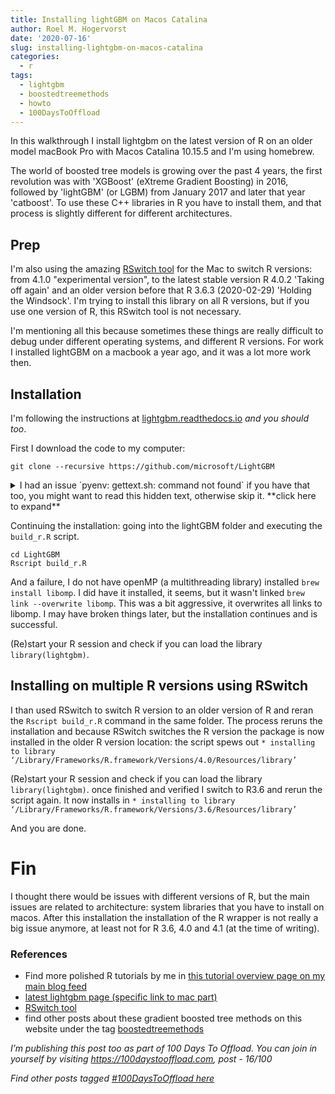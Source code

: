 ```yaml
---
title: Installing lightGBM on Macos Catalina
author: Roel M. Hogervorst
date: '2020-07-16'
slug: installing-lightgbm-on-macos-catalina
categories:
  - r
tags:
  - lightgbm
  - boostedtreemethods
  - howto
  - 100DaysToOffload
---
```


In this walkthrough I 
install lightgbm on the latest version of R on an older model macBook Pro with 
Macos Catalina 10.15.5 and I'm using homebrew. 

The world of boosted tree models is growing over the past 4 years, the first
revolution was with 'XGBoost' (eXtreme Gradient Boosting) in 2016, followed by 
'lightGBM' (or LGBM) from January 2017 and later that year 'catboost'. To use
these C++ libraries in R you have to install them, and that process is slightly
different for different architectures.

## Prep
I'm also using the amazing [RSwitch tool](https://rud.is/rswitch/) for the Mac
to switch R versions: from 4.1.0 "experimental version", to the latest stable version 
R 4.0.2 'Taking off again' and an older version before 
that R 3.6.3 (2020-02-29) 'Holding the Windsock'.
I'm trying to install this library on all R versions, but if you use one version 
of R, this RSwitch tool is not necessary.

I'm mentioning all this because sometimes these things are really difficult to
debug under different operating systems, and different R versions.
For work I installed lightGBM on a macbook a year ago, and it was a lot more work then. 

## Installation
I'm following the instructions at [lightgbm.readthedocs.io](https://lightgbm.readthedocs.io/en/latest/R/index.html#mac-os-preparation) *and you should too*.

First I download the code to my computer:

```
git clone --recursive https://github.com/microsoft/LightGBM
```

<details>
<summary> I had an issue `pyenv: gettext.sh: command not found` if you have that
too, you might want to read this hidden text, otherwise skip it. **click here to expand**

</summary>
For some reason this process failed because of my python environment.
This can sometimes happen; 
*I believe the issue is that all shell scripts and python thingies in the python installed  folder are globally active and added to PATH.* 
I'm using pyenv and I have `pyenv: gettext.sh: command not found`
I tried several things, for instance upgrading git in homebrew `brew upgrade git`
but what finally did the trick was deleting my anaconda distribution 
`pyenv uninstall anaconda3-2019.03` . I believe that deleting the gettext part 
in that distribution is also sufficient. 

I deleted the lightGBM folder and re ran the git clone command.

</details>

Continuing the installation: going into the lightGBM folder
and executing the `build_r.R` script.

```
cd LightGBM
Rscript build_r.R
```
And a failure, I do not have openMP (a multithreading library) installed `brew install libomp`. 
I did have it installed, it seems, but it wasn't linked `brew link --overwrite libomp`.
This was a bit aggressive, it overwrites all links to libomp. I may have broken 
things later, but the installation continues and is successful.

(Re)start your R session and check if you can load the library `library(lightgbm)`.

## Installing on multiple R versions using RSwitch
I than used RSwitch to switch R version to an older version of R and 
reran the `Rscript build_r.R` command in the same folder. 
The process reruns the installation and because RSwitch switches the R version
the package is now installed in the older R version location: 
the script spews out 
`* installing to library ‘/Library/Frameworks/R.framework/Versions/4.0/Resources/library’`

(Re)start your R session and check if you can load the library `library(lightgbm)`.
once finished and verified
I switch to R3.6 and rerun the script again.
It now installs in 
`* installing to library ‘/Library/Frameworks/R.framework/Versions/3.6/Resources/library’`


And you are done.

# Fin
I thought there would be issues with different versions of R, but the main issues
are related to architecture: system libraries that you have to install on macos.
After this installation the installation of the R wrapper is not really a big
issue anymore, at least not for R 3.6, 4.0 and 4.1 (at the time of writing).

### References
- Find more polished R tutorials by me in [this tutorial overview page on my main blog feed](https://blog.rmhogervorst.nl//tags/tutorial/)
- [latest lightgbm page (specific link to mac part)](https://lightgbm.readthedocs.io/en/latest/R/index.html#mac-os-preparation)
- [RSwitch tool](https://rud.is/rswitch/)
- find other posts about these gradient boosted tree methods on this website under the tag [boostedtreemethods](https://notes.rmhogervorst.nl/tags/boostedtreemethods/)

*I’m publishing this post too as part of 100 Days To Offload. You can join in yourself by visiting https://100daystooffload.com, post - 16/100*

*Find other posts tagged  [#100DaysToOffload here](https://notes.rmhogervorst.nl/tags/100DaysToOffload/)*
